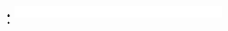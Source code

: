 - ![](https://raw.githubusercontent.com/cybercongress/prism/img-upload/components/1-molecules/table/line.png)
-